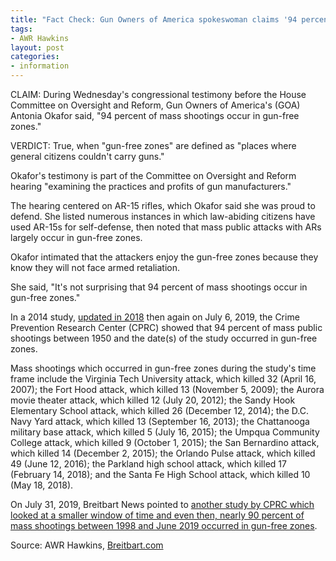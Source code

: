 ```yaml
---
title: "Fact Check: Gun Owners of America spokeswoman claims '94 percent of mass shootings occur in gun-free zones'"
tags:
- AWR Hawkins
layout: post
categories:
- information
---
```


CLAIM: During Wednesday's congressional testimony before the House Committee on Oversight and Reform, Gun Owners of America's (GOA) Antonia Okafor said, "94 percent of mass shootings occur in gun-free zones."

VERDICT: True, when "gun-free zones" are defined as "places where general citizens couldn't carry guns."

Okafor's testimony is part of the Committee on Oversight and Reform hearing "examining the practices and profits of gun manufacturers."

The hearing centered on AR-15 rifles, which Okafor said she was proud to defend. She listed numerous instances in which law-abiding citizens have used AR-15s for self-defense, then noted that mass public attacks with ARs largely occur in gun-free zones.

Okafor intimated that the attackers enjoy the gun-free zones because they know they will not face armed retaliation.

She said, "It's not surprising that 94 percent of mass shootings occur in gun-free zones."

In a 2014 study, [updated in 2018](https://crimeresearch.org/2018/06/more-misleading-information-from-bloombergs-everytown-for-gun-safety-on-guns-analysis-of-recent-mass-shootings/) then again on July 6, 2019, the Crime Prevention Research Center (CPRC) showed that 94 percent of mass public shootings between 1950 and the date(s) of the study occurred in gun-free zones.

Mass shootings which occurred in gun-free zones during the study's time frame include the Virginia Tech University attack, which killed 32 (April 16, 2007); the Fort Hood attack, which killed 13 (November 5, 2009); the Aurora movie theater attack, which killed 12 (July 20, 2012); the Sandy Hook Elementary School attack, which killed 26 (December 12, 2014); the D.C. Navy Yard attack, which killed 13 (September 16, 2013); the Chattanooga military base attack, which killed 5 (July 16, 2015); the Umpqua Community College attack, which killed 9 (October 1, 2015); the San Bernardino attack, which killed 14 (December 2, 2015); the Orlando Pulse attack, which killed 49 (June 12, 2016); the Parkland high school attack, which killed 17 (February 14, 2018); and the Santa Fe High School attack, which killed 10 (May 18, 2018).

On July 31, 2019, Breitbart News pointed to [another study by CPRC which looked at a smaller window of time and even then, nearly 90 percent of mass shootings between 1998 and June 2019 occurred in gun-free zones](https://www.breitbart.com/politics/2019/07/31/study-89-of-21st-century-mass-shootings-occurred-in-gun-free-zones/).

Source: AWR Hawkins, [Breitbart.com](https://www.breitbart.com/politics/2022/07/27/fact-check-gun-owners-america-spokeswoman-claims-94-percent-mass-shootings-occur-gun-free-zones/)
